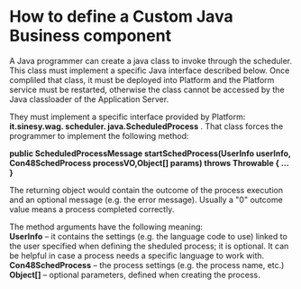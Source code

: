 # How to define a Custom Java Business component

A Java programmer can create a java class to invoke through the scheduler. This class must implement a specific Java interface described below. Once compliled that class, it must be deployed into Platform and the Platform service must be restarted, otherwise the class cannot be accessed by the Java classloader of the Application Server.

They must implement a specific interface provided by Platform: **it.sinesy.wag. scheduler. java.ScheduledProcess** . That class forces the programmer to implement the following method:

**public ScheduledProcessMessage startSchedProcess\(UserInfo userInfo, Con48SchedProcess processVO,Object\[\] params\) throws Throwable { … }**

The returning object would contain the outcome of the process execution and an optional message \(e.g. the error message\). Usually a "0" outcome value means a process completed correctly.

The method arguments have the following meaning:  
**UserInfo** – it contains the settings \(e.g. the language code to use\) linked to the user specified when defining the sheduled process; it is optional. It can be helpful in case a process needs a specific language to work with.  
**Con48SchedProcess** – the process settings \(e.g. the process name, etc.\)  
**Object\[\]**  – optional parameters, defined when creating the process.

